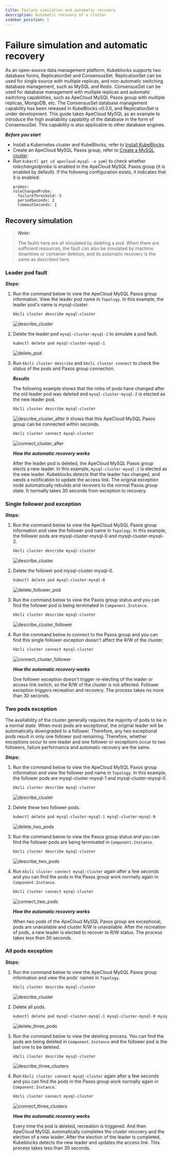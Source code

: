 ```yaml
---
title: Failure simulation and automatic recovery
description: Automatic recovery of a cluster
sidebar_position: 1
---
```


# Failure simulation and automatic recovery

As an open-source data management platform, Kubeblocks supports two database forms, ReplicationSet and ConsensusSet. ReplicationSet can be used for single source with multiple replicas, and non-automatic switching database management, such as MySQL and Redis. ConsensusSet can be used for database management with multiple replicas and automatic switching capabilities, such as ApeCloud MySQL Paxos group with multiple replicas, MongoDB, etc. The ConsensusSet database management capability has been released in KubeBlocks v0.3.0, and ReplicationSet is under development. This guide takes ApeCloud MySQL as an example to introduce the high availability capability of the database in the form of ConsensusSet. This capability is also applicable to other database engines.

***Before you start***

* Install a Kubernetes cluster and KubeBlocks, refer to [Install KubeBlocks](../../install_kbcli_kubeblocks/install_and_unistall_kbcli_and_kubeblocks.md).
* Create an ApeCloud MySQL Paxos group, refer to [Create a MySQL cluster](create_and_connect_a_mysql_cluster.md).
* Run `kubectl get cd apecloud-mysql -o yaml` to check whether _rolechangedprobe_ is enabled in the ApeCloud MySQL Paxos group (it is enabled by default). If the following configuration exists, it indicates that it is enabled:
  ```
  probes:
  roleChangedProbe:
    failureThreshold: 3
    periodSeconds: 2
    timeoutSeconds: 1
  ```

## Recovery simulation

> ***Note:*** 
> 
> The faults here are all simulated by deleting a pod. When there are sufficient resources, the fault can also be simulated by machine downtime or container deletion, and its automatic recovery is the same as described here.

### Leader pod fault

***Steps:***

1. Run the command below to view the ApeCloud MySQL Paxos group information. View the leader pod name in `Topology`. In this example, the leader pod's name is mysql-cluster.
   ```bash
   kbcli cluster describe mysql-cluster
   ```
   ![describe_cluster](../../../img/failure_simulation_describe_cluster.png)
2. Delete the leader pod `mysql-cluster-mysql-1` to simulate a pod fault.
   ```bash
   kubectl delete pod mysql-cluster-mysql-1
   ```

   ![delete_pod](../../../img/failure_simulation_delete_pod.png)
3. Run `kbcli cluster describe` and `kbcli cluster connect` to check the status of the pods and Paxos group connection.
   
   ***Results***

   The following example shows that the roles of pods have changed after the old leader pod was deleted and `mysql-cluster-mysql-2` is elected as the new leader pod.
   ```bash
   kbcli cluster describe mysql-cluster
   ```
   ![describe_cluster_after](../../../img/failure_simulation_describe_cluster_after.png)
   It shows that this ApeCloud MySQL Paxos group can be connected within seconds.
   ```bash
   kbcli cluster connect mysql-cluster
   ```
   ![connect_cluster_after](../../../img/failure_simulation_connect_cluster_after.png)

   ***How the automatic recovery works***

   After the leader pod is deleted, the ApeCloud MySQL Paxos group elects a new leader. In this example, `mysql-cluster-mysql-2` is elected as the new leader. Kubeblocks detects that the leader has changed, and sends a notification to update the access link. The original exception node automatically rebuilds and recovers to the normal Paxos group state. It normally takes 30 seconds from exception to recovery.

### Single follower pod exception

***Steps:***

1. Run the command below to view the ApeCloud MySQL Paxos group information and view the follower pod name in `Topology`. In this example, the follower pods are mysql-cluster-mysql-0 and mysql-cluster-mysql-2.
   ```bash
   kbcli cluster describe mysql-cluster
   ```
   ![describe_cluster](../../../img/failure_simulation_describe_cluster.png)
2. Delete the follower pod mysql-cluster-mysql-0.
   ```bash
   kubectl delete pod mysql-cluster-mysql-0
   ```

   ![delete_follower_pod](../../../img/failure_simulation_delete_follower_pod.png)
3. Run the command below to view the Paxos group status and you can find the follower pod is being terminated in `Component.Instance`.
   ```bash
   kbcli cluster describe mysql-cluster
   ```

   ![describe_cluster_follower](../../../img/failure_simulation_describe_cluster_follower.png)
4. Run the command below to connect to the Paxos group and you can find this single follower exception doesn't affect the R/W of the cluster.
   ```bash
   kbcli cluster connect mysql-cluster
   ```

   ![connect_cluster_follower](../../../img/failure_simulation_connect_cluster_follower.png)

   ***How the automatic recovery works***

   One follower exception doesn't trigger re-electing of the leader or access link switch, so the R/W of the cluster is not affected. Follower exception triggers recreation and recovery. The process takes no more than 30 seconds. 

### Two pods exception

The availability of the cluster generally requires the majority of pods to be in a normal state. When most pods are exceptional, the original leader will be automatically downgraded to a follower. Therefore, any two exceptional pods result in only one follower pod remaining. 
Therefore, whether exceptions occur to one leader and one follower or exceptions occur to two followers, failure performance and automatic recovery are the same. 

***Steps:***

1. Run the command below to view the ApeCloud MySQL Paxos group information and view the follower pod name in `Topology`. In this example, the follower pods are mysql-cluster-mysql-1 and mysql-cluster-mysql-0.
   ```bash
   kbcli cluster describe mysql-cluster
   ```
   ![describe_cluster](../../../img/failure_simulation_describe_cluster_2.png)
2. Delete these two follower pods.
   ```bash
   kubectl delete pod mysql-cluster-mysql-1 mysql-cluster-mysql-0
   ```

   ![delete_two_pods](../../../img/failure_simulation_delete_two_pods.png)
3. Run the command below to view the Paxos group status and you can find the follower pods are being terminated in `Component.Instance`.
   ```bash
   kbcli cluster describe mysql-cluster
   ```

   ![describe_two_pods](../../../img/failure_simulation_describe_two_pods.png)
4. Run `kbcli cluster connect mysql-cluster` again after a few seconds and you can find the pods in the Paxos group work normally again in `Component.Instance`.
   ```bash
   kbcli cluster connect mysql-cluster
   ```

   ![connect_two_pods](../../../img/failure_simulation_connect_two_pods.png)

   ***How the automatic recovery works***

   When two pods of the ApeCloud MySQL Paxos group are exceptional, pods are unavailable and cluster R/W is unavailable. After the recreation of pods, a new leader is elected to recover to R/W status. The process takes less than 30 seconds.

### All pods exception

***Steps:***

1. Run the command below to view the ApeCloud MySQL Paxos group information and view the pods' names in `Topology`.
   ```bash
   kbcli cluster describe mysql-cluster
   ```
   ![describe_cluster](../../../img/failure_simulation_describe_cluster.png)
2. Delete all pods.
   ```bash
   kubectl delete pod mysql-cluster-mysql-1 mysql-cluster-mysql-0 mysql-cluster-mysql-2
   ```

   ![delete_three_pods](../../../img/failure_simulation_delete_three_pods.png)
3. Run the command below to view the deleting process. You can find the pods are being deleted in `Component.Instance` and the follower pod is the last one to be deleted.
   ```bash
   kbcli cluster describe mysql-cluster
   ```

   ![describe_three_clusters](../../../img/failure_simulation_describe_three_pods.png)
4. Run `kbcli cluster connect mysql-cluster` again after a few seconds and you can find the pods in the Paxos group work normally again in `Component.Instance`.
   ```bash
   kbcli cluster connect mysql-cluster
   ```

   ![connect_three_clusters](../../../img/failure_simulation_connect_three_pods.png)

   ***How the automatic recovery works***

    Every time the pod is deleted, recreation is triggered. And then ApeCloud MySQL automatically completes the cluster recovery and the election of a new leader. After the election of the leader is completed, Kubeblocks detects the new leader and updates the access link. This process takes less than 30 seconds.